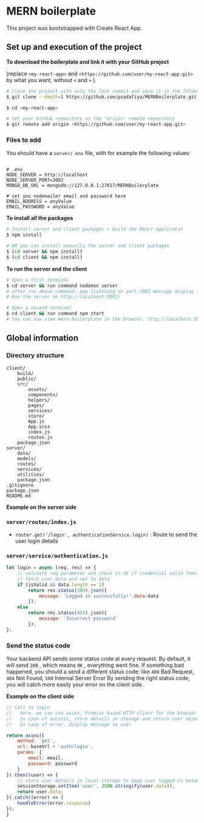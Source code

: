 # MERN boilerplate

This project was bootstrapped with Create React App.

## Set up and execution of the project

**To download the boilerplate and link it with your GitHub project**

(replace `<my-react-app>` and `<https://github.com/user/my-react-app.git>` by what you want, without `<` and `>` ).

``` sh
# Clone the project with only the last commit and save it in the folder <my-react-app>
$ git clone --depth=1 https://github.com/pzadafiya/MERNBoilerplate.git <my-react-app>

$ cd <my-react-app>

# Set your GitHub repository as the "origin" remote repository
$ git remote add origin <https://github.com/user/my-react-app.git>
```

### Files to add

You should have a `server/.env` file, with for example the following values:

``` 

# .env
NODE_SERVER = http://localhost
NODE_SERVER_PORT=3002
MONGO_DB_URL = mongodb://127.0.0.1:27017/MERNBoilerplate

# set you nodemailer email and password here
EMAIL_ADDRESS = anyValue
EMAIL_PASSWORD = anyValue

```

**To install all the packages**

``` sh
# Install server and client packages + build the React applicatin
$ npm install

# OR you can install manually the server and client packages
$ (cd server && npm install)
$ (cd client && npm install)
```

**To run the server and the client**

``` sh
# Open a first terminal
$ cd server && run command nodemon server
# after run above command, app listening on port:3002 message display in terminal
# Run the server on http://localhost:3002/

# Open a second terminal
$ cd client && run command npm start
# You can now view mern-boilerplate in the browser. http://localhost:3000/
```

## Global information

### Directory structure

``` 
client/
    build/
    public/
    src/
        assets/
        components/
        helpers/
        pages/
        services/
        store/
        App.js
        App.scss
        index.js
        routes.js
    package.json
server/
    data/
    models/
    routes/
    services/
    utilities/
    package.json
.gitignore
package.json
README.md
```

**Example on the server side**

### `server/routes/index.js` 

* `router.get('/login', authenticationService.login)` : Route to send the user login details

### `server/service/authentication.js` 

``` js
let login = async (req, res) => {
    // validate req parameter and check in db if credential valid then return response like below.
    // fetch user data and set to data
    if (isValid && data.length == 1)
        return res.status(200).json({
            message: 'Logged in successfully!',data:data
        });
    else
        return res.status(403).json({
            message: 'Incorrect password'
        });
};
```

### Send the status code

Your backend API sends some status code at every request. By default, it will send `200` , which means `OK` , everything went fine.
If something bad happened, you should a send a different status code: like `400` Bad Request, `404` Not Found, `500` Internal Server Error
By sending the right status code, you will catch more easily your error on the client side.

**Example on the client side**

``` js
// Call to login 
//   here, we can use axios, Promise based HTTP client for the browser and node.js
//   In case of success, store details in storage and return user object
//   In case of error, display message to user

return axios({
    method: 'get',
    url: baseUrl + 'auth/login',
    params: {
        email: email,
        password: password
    }
}).then((user) => {
    // store user details in local storage to keep user logged in between page refreshes
    sessionStorage.setItem('user', JSON.stringify(user.data));
    return user.data;
}).catch((error) => {
    handleError(error.response)
});
}
```

